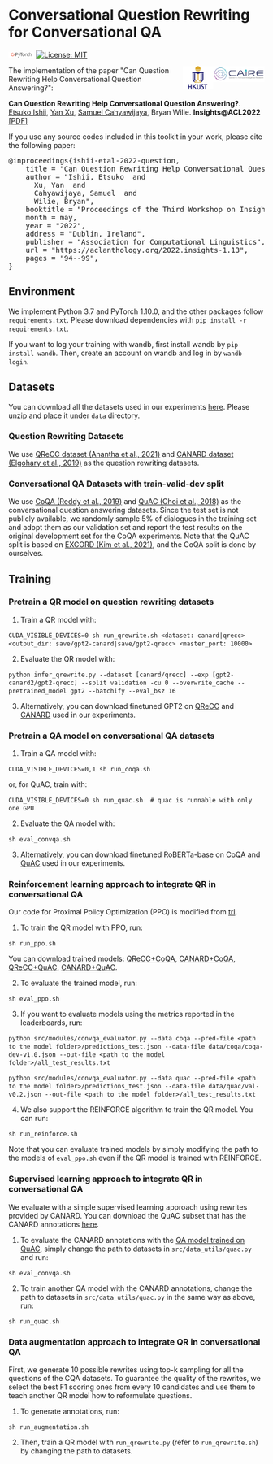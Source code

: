# Conversational Question Rewriting for Conversational QA

<img src="img/pytorch-logo-dark.png" width="10%"> [![License: MIT](https://img.shields.io/badge/License-MIT-yellow.svg)](https://opensource.org/licenses/MIT) 

<img align="right" src="img/caire.png" width="20%"> <img align="right" src="img/HKUST.jpeg" width="12%">

The implementation of the paper "Can Question Rewriting Help Conversational Question Answering?":

**Can Question Rewriting Help Conversational Question Answering?**. [Etsuko Ishii](https://etsukokuste.github.io/), [Yan Xu](https://yana-xuyan.github.io), [Samuel Cahyawijaya](https://samuelcahyawijaya.github.io/), Bryan Wilie. **Insights@ACL2022** [[PDF]](https://aclanthology.org/2022.insights-1.13)

If you use any source codes included in this toolkit in your work, please cite the following paper:

<pre>
@inproceedings{ishii-etal-2022-question,
    title = "Can Question Rewriting Help Conversational Question Answering?",
    author = "Ishii, Etsuko  and
      Xu, Yan  and
      Cahyawijaya, Samuel  and
      Wilie, Bryan",
    booktitle = "Proceedings of the Third Workshop on Insights from Negative Results in NLP",
    month = may,
    year = "2022",
    address = "Dublin, Ireland",
    publisher = "Association for Computational Linguistics",
    url = "https://aclanthology.org/2022.insights-1.13",
    pages = "94--99",
}
</pre>

## Environment
We implement Python 3.7 and PyTorch 1.10.0, and the other packages follow `requirements.txt`.
Please download dependencies with `pip install -r requirements.txt`.

If you want to log your training with wandb, first install wandb by ```pip install wandb```.
Then, create an account on wandb and log in by ```wandb login```.


## Datasets
You can download all the datasets used in our experiments [here](https://hkustconnect-my.sharepoint.com/:u:/g/personal/eishii_connect_ust_hk/EUeuCXrk_EZEun8jqd9wJb8B0HpxHTTzKSARboyztSbc0w?e=AGvgKt).
Please unzip and place it under `data` directory.

### Question Rewriting Datasets
We use [QReCC dataset (Anantha et al., 2021)](https://github.com/apple/ml-qrecc) and [CANARD dataset (Elgohary et al., 2019)](https://sites.google.com/view/qanta/projects/canard) as the question rewriting datasets.

### Conversational QA Datasets with train-valid-dev split
We use [CoQA (Reddy et al., 2019)](https://stanfordnlp.github.io/coqa/) and [QuAC (Choi et al., 2018)](https://quac.ai) as the conversational question answering datasets.
Since the test set is not publicly available, we randomly sample 5% of dialogues in the training set and adopt them as our validation set and report the test results on the original development set for the CoQA experiments.
Note that the QuAC split is based on [EXCORD (Kim et al., 2021)](https://github.com/dmis-lab/excord), and the CoQA split is done by ourselves.


## Training
### Pretrain a QR model on question rewriting datasets
1. Train a QR model with:
```
CUDA_VISIBLE_DEVICES=0 sh run_qrewrite.sh <dataset: canard|qrecc> <output_dir: save/gpt2-canard|save/gpt2-qrecc> <master_port: 10000>
```
2. Evaluate the QR model with:
```
python infer_qrewrite.py --dataset [canard/qrecc] --exp [gpt2-canard2/gpt2-qrecc] --split validation -cu 0 --overwrite_cache --pretrained_model gpt2 --batchify --eval_bsz 16
```
3. Alternatively, you can download finetuned GPT2 on [QReCC](https://hkustconnect-my.sharepoint.com/:u:/g/personal/eishii_connect_ust_hk/ERz6E09bNepDupKalpMEm8kBlzhHEnNZF2yrpvSAdBFDyA?e=22xsGQ) and [CANARD](https://hkustconnect-my.sharepoint.com/:u:/g/personal/eishii_connect_ust_hk/EVHHgq75DcxJoblrKuxlewcBKURAfbkhuNuhFlxwBBU25w?e=D5MnGi) used in our experiments.


### Pretrain a QA model on conversational QA datasets
1. Train a QA model with:
```
CUDA_VISIBLE_DEVICES=0,1 sh run_coqa.sh
```
or, for QuAC, train with:
```
CUDA_VISIBLE_DEVICES=0 sh run_quac.sh  # quac is runnable with only one GPU
```
2. Evaluate the QA model with:
```
sh eval_convqa.sh
```
3. Alternatively, you can download finetuned RoBERTa-base on [CoQA](https://hkustconnect-my.sharepoint.com/:u:/g/personal/eishii_connect_ust_hk/EaWslLfuZYVHsPol17FRXDUBusmYhLv77Gc6iHbqJZCyQQ?e=XJzu76) and [QuAC](https://hkustconnect-my.sharepoint.com/:u:/g/personal/eishii_connect_ust_hk/EbVZJDy8V4JOiaVTR0i81PQBe6xYm-hq9kVIEviUf0m55Q?e=8lyg6N) used in our experiments.


### Reinforcement learning approach to integrate QR in conversational QA
Our code for Proximal Policy Optimization (PPO) is modified from [trl](https://github.com/lvwerra/trl).
1. To train the QR model with PPO, run:
```
sh run_ppo.sh
```
You can download trained models: [QReCC+CoQA](https://hkustconnect-my.sharepoint.com/:u:/g/personal/eishii_connect_ust_hk/ESdJ5q8Rrv9NjyZJ54tZyIwBmLplJRxSmDM7XoE-DnC0Yw?e=HrPvW9), [CANARD+CoQA](https://hkustconnect-my.sharepoint.com/:u:/g/personal/eishii_connect_ust_hk/EZca-XQCTntPmfTOswm1TTIBhyj59pQQGCWWWFWf2Y41lA?e=LKSG1X), [QReCC+QuAC](https://hkustconnect-my.sharepoint.com/:u:/g/personal/eishii_connect_ust_hk/ESHdoWESsNhFklYkNxKFMigBW7mA0z00LQZfhJaIUfZYFg?e=chJxT8), [CANARD+QuAC](https://hkustconnect-my.sharepoint.com/:u:/g/personal/eishii_connect_ust_hk/EV3CcEHWNlBDriRR69V1sOkBNuAtfj0Ex5VjI8eDktdaDQ?e=pZVpBo).

2. To evaluate the trained model, run:
```
sh eval_ppo.sh
```
3. If you want to evaluate models using the metrics reported in the leaderboards, run:
```
python src/modules/convqa_evaluator.py --data coqa --pred-file <path to the model folder>/predictions_test.json --data-file data/coqa/coqa-dev-v1.0.json --out-file <path to the model folder>/all_test_results.txt
```
```
python src/modules/convqa_evaluator.py --data quac --pred-file <path to the model folder>/predictions_test.json --data-file data/quac/val-v0.2.json --out-file <path to the model folder>/all_test_results.txt
```

4. We also support the REINFORCE algorithm to train the QR model. You can run:
```
sh run_reinforce.sh
```
Note that you can evaluate trained models by simply modifying the path to the models of `eval_ppo.sh` even if the QR model is trained with REINFORCE.

### Supervised learning approach to integrate QR in conversational QA
We evaluate with a simple supervised learning approach using rewrites provided by CANARD. 
You can download the QuAC subset that has the CANARD annotations [here](https://hkustconnect-my.sharepoint.com/:u:/g/personal/eishii_connect_ust_hk/EVKnqO3nz7RFqdI2Ltp8IN4BhWmEBUUbFUvSom90pvKXkg?e=x71IoB).
1. To evaluate the CANARD annotations with the [QA model trained on QuAC](https://hkustconnect-my.sharepoint.com/:u:/g/personal/eishii_connect_ust_hk/EbVZJDy8V4JOiaVTR0i81PQBe6xYm-hq9kVIEviUf0m55Q?e=8lyg6N), simply change the path to datasets in `src/data_utils/quac.py` and run:
```
sh eval_convqa.sh
```

2. To train another QA model with the CANARD annotations, change the path to datasets in `src/data_utils/quac.py` in the same way as above, run:
```
sh run_quac.sh
```

### Data augmentation approach to integrate QR in conversational QA
First, we generate 10 possible rewrites using top-k sampling for all the questions of the CQA datasets. 
To guarantee the quality of the rewrites, we select the best F1 scoring ones from every 10 candidates and use them to teach another QR model how to reformulate questions.
1. To generate annotations, run:
```
sh run_augmentation.sh
```
2. Then, train a QR model with `run_qrewrite.py` (refer to `run_qrewrite.sh`) by changing the path to datasets.
